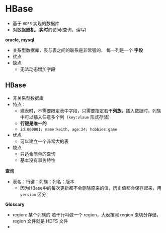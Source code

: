 # HBase

* 基于 `HDFS` 实现的数据库
* 对数据**随机，实时**的访问(查询，读写)



**oracle, mysql**

* 关系型数据库，表与表之间的联系是非常强的， 每一列是一个 **字段**
* 优点
* 缺点
  * 无法动态增加字段



## HBase

* 非关系型数据库
* 特点：
  * 建表时，不需要限定表中字段，只需要指定若干**列族**，插入数据时，列族中可以插入任意多个列（`key:vlaue` 形式存储） 
  * **行键是唯一的**
  * `id:000001; name:keith, age:24; hobbies:game`
* 优点
  * 可以建立一个非常大的表
* 缺点
  * 只适合简单的查询
  * 基本没有事务特性



**查询**

* 表名：行键：列族：列名：版本
  * 因为HBase中的每次更新都不会删除原来的值，历史值都会保存起来，用 `version` 区分



**Glossary**

* region: 某个列族的 若干行叫做一个 region，大表按照 region 来切分存储，region 文件就是 HDFS 文件
* 